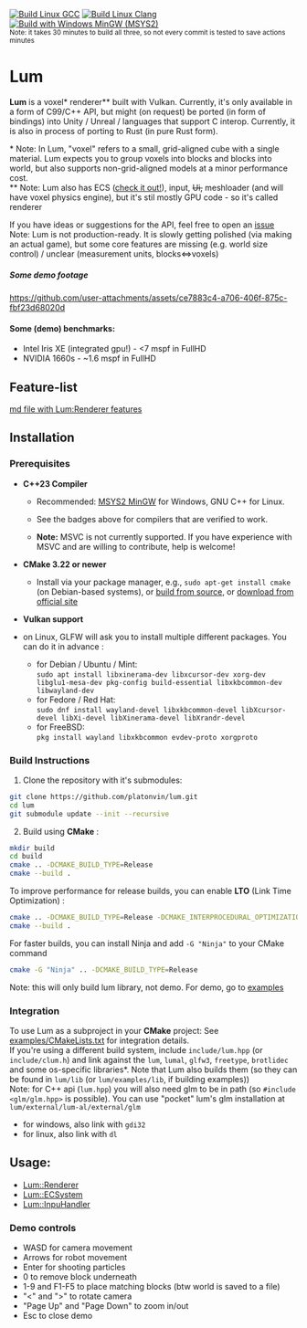 [![Build Linux GCC](https://github.com/platonvin/lum/actions/workflows/cmake-linux-gcc.yml/badge.svg)](https://github.com/platonvin/lum/actions/workflows/cmake-linux-gcc.yml)
[![Build Linux Clang](https://github.com/platonvin/lum/actions/workflows/cmake-linux-clang.yml/badge.svg)](https://github.com/platonvin/lum/actions/workflows/cmake-linux-clang.yml) [![Build with Windows MinGW (MSYS2)](https://github.com/platonvin/lum/actions/workflows/cmake-windows-mingw.yml/badge.svg)](https://github.com/platonvin/lum/actions/workflows/cmake-windows-mingw.yml)\
<small>Note: it takes 30 minutes to build all three, so not every commit is tested to save actions minutes</small>

# Lum
**Lum** is a voxel\* renderer\*\* built with Vulkan. Currently, it's only available in a form of C99/C++ API, but might (on request) be ported (in form of bindings) into Unity / Unreal / languages that support C interop. Currently, it is also in process of porting to Rust (in pure Rust form).

\* Note: In Lum, "voxel" refers to a small, grid-aligned cube with a single material. Lum expects you to group voxels into blocks and blocks into world, but also supports non-grid-aligned models at a minor performance cost.\
\*\* Note: Lum also has ECS ([check it out!](src/engine/README.md)), input, ~~Ui,~~ meshloader (and will have voxel physics engine), but it's stil mostly GPU code - so it's called renderer

If you have ideas or suggestions for the API, feel free to open an [issue](https://github.com/platonvin/lum/issues)\
Note: Lum is not production-ready. It is slowly getting polished (via making an actual game), but some core features are missing (e.g. world size control) / unclear (measurement units, blocks<=>voxels)

##### Some demo footage
https://github.com/user-attachments/assets/ce7883c4-a706-406f-875c-fbf23d68020d

#### Some (demo) benchmarks:
 * Intel Iris XE (integrated gpu!) - <7 mspf in FullHD
 * NVIDIA 1660s - ~1.6 mspf in FullHD 

## Feature-list
[md file with Lum:Renderer features](FEATURES.md)

## Installation 

### Prerequisites 
 
- **C++23 Compiler**  
  - Recommended: [MSYS2 MinGW](https://www.msys2.org/)  for Windows, GNU C++ for Linux.

  - See the badges above for compilers that are verified to work.
 
  - **Note:**  MSVC is not currently supported. If you have experience with MSVC and are willing to contribute, help is welcome!
 
- **CMake 3.22 or newer**  
  - Install via your package manager, e.g., `sudo apt-get install cmake` (on Debian-based systems), or [build from source](https://github.com/Kitware/CMake), or [download from official site](https://cmake.org/download/)
 
- **Vulkan support**

- on Linux, GLFW will ask you to install multiple different packages. You can do it in advance :
  - for Debian / Ubuntu / Mint:\
  `sudo apt install libxinerama-dev libxcursor-dev xorg-dev libglu1-mesa-dev pkg-config build-essential libxkbcommon-dev libwayland-dev`
  - for Fedore / Red Hat:\
  `sudo dnf install wayland-devel libxkbcommon-devel libXcursor-devel libXi-devel libXinerama-devel libXrandr-devel`
  - for FreeBSD:\
  `pkg install wayland libxkbcommon evdev-proto xorgproto`  

<!--todo: why? libxkbcommon-dev libwayland-client0.1-0 libwayland-cursor0 libwayland-egl1.0-0 wayland-protocols libwayland-dev libxinerama-dev libxcursor-dev xorg-dev libglu1-mesa-dev -->

### Build Instructions 
 
1. Clone the repository with it's submodules:


```bash
git clone https://github.com/platonvin/lum.git
cd lum
git submodule update --init --recursive
```
 
2. Build using **CMake** :

```bash
mkdir build
cd build
cmake .. -DCMAKE_BUILD_TYPE=Release
cmake --build .
```
To improve performance for release builds, you can enable **LTO**  (Link Time Optimization) :

```bash
cmake .. -DCMAKE_BUILD_TYPE=Release -DCMAKE_INTERPROCEDURAL_OPTIMIZATION=ON
cmake --build .
```
For faster builds, you can install Ninja and add `-G "Ninja"` to your CMake command

```bash
cmake -G "Ninja" .. -DCMAKE_BUILD_TYPE=Release
```
Note: this will only build lum library, not demo. For demo, go to [examples](examples/README.md)

### Integration 
To use Lum as a subproject in your **CMake**  project:
See [examples/CMakeLists.txt](https://chatgpt.com/c/examples/CMakeLists.txt) for integration details.\
If you're using a different build system, include `include/lum.hpp` (or `include/clum.h`) and link against the `lum`, `lumal`, `glfw3`, `freetype`, `brotlidec` and some os-specific libraries*. Note that Lum also builds them (so they can be found in `lum/lib` (or `lum/examples/lib`, if building examples))\
Note: for C++ api (`lum.hpp`) you will also need glm to be in path (so `#include <glm/glm.hpp>` is possible). You can use "pocket" lum's glm installation at `lum/external/lum-al/external/glm`

* for windows, also link with `gdi32`
* for linux, also link with `dl`

## Usage:
 - [Lum::Renderer](src/renderer/README.md)
 - [Lum::ECSystem](src/engine/README.md)
 - [Lum::InpuHandler](src/input/README.md)

### Demo controls
- WASD for camera movement
- Arrows for robot movement
- Enter for shooting particles
- 0 to remove block underneath
- 1-9 and F1-F5 to place matching blocks (btw world is saved to a file)
- "<" and ">" to rotate camera
- "Page Up" and "Page Down" to zoom in/out
- Esc to close demo
